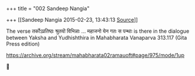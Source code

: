 +++
title = "002 Sandeep Nangia"

+++
[[Sandeep Nangia	2015-02-23, 13:43:13 [Source](https://groups.google.com/g/samskrita/c/m9PVNkSZq3M)]]



The verse तर्कोऽप्रतिष्ठः श्रुतयॊ विभिन्नाः ... महाजनो येन गतः स पन्थाः is there in the dialogue between Yaksha and Yudhishthira in Mahabharata Vanaparva 313.117 (Gita Press edition)

  

<https://archive.org/stream/mahabharata02ramauoft#page/975/mode/1up>



